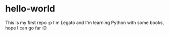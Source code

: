 # hello-world
This is my first repo :p
I'm Legato and I'm learning Python with some books, hope I can go far :D
